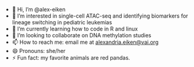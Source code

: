 - 👋 Hi, I’m @alex-eiken
- 👀 I’m interested in single-cell ATAC-seq and identifying biomarkers for lineage switching in pediatric leukemias
- 🌱 I’m currently learning how to code in R and linux
- 💞️ I’m looking to collaborate on DNA methylation studies 
- 📫 How to reach me: email me at alexandria.eiken@vai.org
- 😄 Pronouns: she/her
- ⚡ Fun fact: my favorite animals are red pandas. 

<!---
alex-eiken/alex-eiken is a ✨ special ✨ repository because its `README.md` (this file) appears on your GitHub profile.
You can click the Preview link to take a look at your changes.
--->
